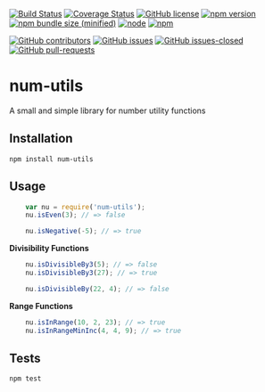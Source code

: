 [![Build Status](https://travis-ci.org/akbeeram/num-utils.svg?branch=master)](https://travis-ci.org/akbeeram/num-utils)
[![Coverage Status](https://coveralls.io/repos/github/akbeeram/num-utils/badge.svg?branch=master)](https://coveralls.io/github/akbeeram/num-utils?branch=master)
[![GitHub license](https://img.shields.io/github/license/akbeeram/num-utils.svg)](https://github.com/akbeeram/num-utils/blob/master/LICENSE)
[![npm version](https://badge.fury.io/js/num-utils.svg)](https://badge.fury.io/js/num-utils)
[![npm bundle size (minified)](https://img.shields.io/bundlephobia/min/react.svg)](https://www.npmjs.com/package/num-utils)
[![node](https://img.shields.io/node/v/passport.svg)](https://www.npmjs.com/package/num-utils)
[![npm](https://img.shields.io/npm/v/npm.svg)](https://www.npmjs.com/package/num-utils)
<!--[![GitHub release](https://img.shields.io/github/release/akbeeram/num-utils.svg)](https://GitHub.com/akbeeram/num-utils/releases/) -->
[![GitHub contributors](https://img.shields.io/github/contributors/akbeeram/num-utils.svg)](https://GitHub.com/akbeeram/num-utils/graphs/contributors/)
[![GitHub issues](https://img.shields.io/github/issues/akbeeram/num-utils.svg)](https://GitHub.com/akbeeram/num-utils/issues/)
[![GitHub issues-closed](https://img.shields.io/github/issues-closed/akbeeram/num-utils.svg)](https://GitHub.com/akbeeram/num-utils/issues?q=is%3Aissue+is%3Aclosed)
[![GitHub pull-requests](https://img.shields.io/github/issues-pr/akbeeram/num-utils.svg)](https://GitHub.com/akbeeram/num-utils/pull/)
<!--
[![Github file size](https://img.shields.io/github/size/webcaetano/craft/build/phaser-craft.min.js.svg)](https://github.com/akbeeram/num-utils)-->

# num-utils

A small and simple library for number utility functions

## Installation

    npm install num-utils

## Usage

```javascript
    var nu = require('num-utils');
    nu.isEven(3); // => false

    nu.isNegative(-5); // => true
```

**Divisibility Functions**

```javascript
    nu.isDivisibleBy3(5); // => false
    nu.isDivisibleBy3(27); // => true

    nu.isDivisibleBy(22, 4); // => false
```

**Range Functions**

```javascript
    nu.isInRange(10, 2, 23); // => true
    nu.isInRangeMinInc(4, 4, 9); // => true
```

## Tests

    npm test